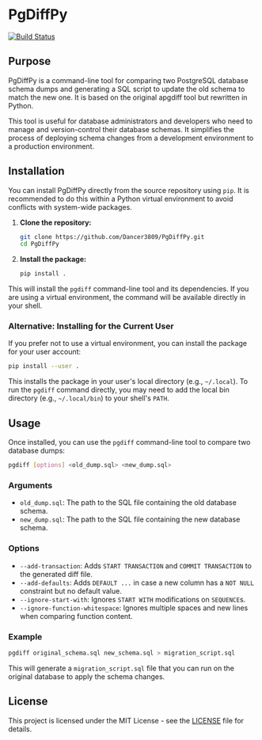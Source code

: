 # PgDiffPy

[![Build Status](https://travis-ci.org/Dancer3809/PgDiffPy.png)](https://travis-ci.org/Dancer3809/PgDiffPy)

## Purpose

PgDiffPy is a command-line tool for comparing two PostgreSQL database schema dumps and generating a SQL script to update the old schema to match the new one. It is based on the original apgdiff tool but rewritten in Python.

This tool is useful for database administrators and developers who need to manage and version-control their database schemas. It simplifies the process of deploying schema changes from a development environment to a production environment.

## Installation

You can install PgDiffPy directly from the source repository using `pip`. It is recommended to do this within a Python virtual environment to avoid conflicts with system-wide packages.

1.  **Clone the repository:**
    ```bash
    git clone https://github.com/Dancer3809/PgDiffPy.git
    cd PgDiffPy
    ```

2.  **Install the package:**
    ```bash
    pip install .
    ```

This will install the `pgdiff` command-line tool and its dependencies. If you are using a virtual environment, the command will be available directly in your shell.

### Alternative: Installing for the Current User

If you prefer not to use a virtual environment, you can install the package for your user account:

```bash
pip install --user .
```

This installs the package in your user's local directory (e.g., `~/.local`). To run the `pgdiff` command directly, you may need to add the local bin directory (e.g., `~/.local/bin`) to your shell's `PATH`.

## Usage

Once installed, you can use the `pgdiff` command-line tool to compare two database dumps:

```bash
pgdiff [options] <old_dump.sql> <new_dump.sql>
```

### Arguments

*   `old_dump.sql`: The path to the SQL file containing the old database schema.
*   `new_dump.sql`: The path to the SQL file containing the new database schema.

### Options

*   `--add-transaction`: Adds `START TRANSACTION` and `COMMIT TRANSACTION` to the generated diff file.
*   `--add-defaults`: Adds `DEFAULT ...` in case a new column has a `NOT NULL` constraint but no default value.
*   `--ignore-start-with`: Ignores `START WITH` modifications on `SEQUENCE`s.
*   `--ignore-function-whitespace`: Ignores multiple spaces and new lines when comparing function content.

### Example

```bash
pgdiff original_schema.sql new_schema.sql > migration_script.sql
```

This will generate a `migration_script.sql` file that you can run on the original database to apply the schema changes.

## License

This project is licensed under the MIT License - see the [LICENSE](LICENSE) file for details.
